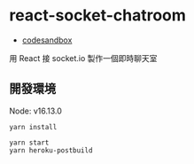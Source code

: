 # react-socket-chatroom

- [codesandbox](https://codesandbox.io/s/react-socket-chartroom-yc3en?file=/src/index.js)

用 React 接 socket.io 製作一個即時聊天室

## 開發環境

Node: v16.13.0

```
yarn install

yarn start
yarn heroku-postbuild
```